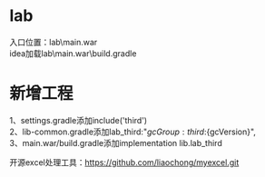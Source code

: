 # lab
入口位置：lab\main.war<br/>
idea加载lab\main.war\build.gradle<br/>
# 新增工程
1、settings.gradle添加include('third')<br/>
2、lib-common.gradle添加lab_third:"${gcGroup}:third:${gcVersion}",<br/>
3、main.war/build.gradle添加implementation lib.lab_third<br/>

开源excel处理工具：https://github.com/liaochong/myexcel.git<br/>